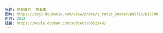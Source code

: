 ```yaml
---
标题: 绝命毒师  第五季
图片: https://img3.doubanio.com/view/photo/s_ratio_poster/public/p1579021082.jpg
时时: 2012
链接: https://movie.douban.com/subject/6952149/
---
```

